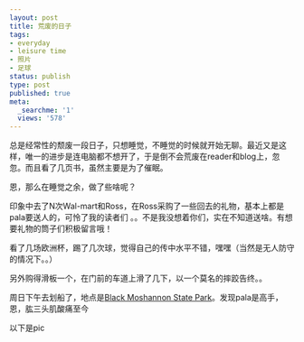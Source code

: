 ```yaml
---
layout: post
title: 荒废的日子
tags:
- everyday
- leisure time
- 照片
- 足球
status: publish
type: post
published: true
meta:
  _searchme: '1'
  views: '578'
---
```

总是经常性的颓废一段日子，只想睡觉，不睡觉的时候就开始无聊。最近又是这样，唯一的进步是连电脑都不想开了，于是倒不会荒废在reader和blog上，忽忽。而且看了几页书，虽然主要是为了催眠。

恩，那么在睡觉之余，做了些啥呢？

印象中去了N次Wal-mart和Ross，在Ross采购了一些回去的礼物，基本上都是pala要送人的，可怜了我的读者们 。。不是我没想着你们，实在不知道送啥。有想要礼物的筒子们积极留言哦！

看了几场欧洲杯，踢了几次球，觉得自己的传中水平不错，嘿嘿（当然是无人防守的情况下。。）

另外购得滑板一个，在门前的车道上滑了几下，以一个莫名的摔跤告终。。

周日下午去划船了，地点是<a href="http://www.dcnr.state.pa.us/stateparks/parks/blackmoshannon.aspx">Black Moshannon State Park</a>。发现pala是高手，恩，肱三头肌酸痛至今

以下是pic

